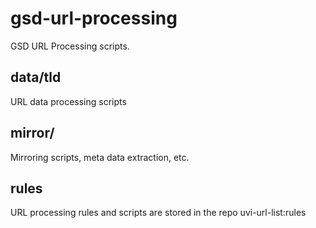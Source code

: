 # gsd-url-processing

GSD URL Processing scripts. 

## data/tld

URL data processing scripts

## mirror/

Mirroring scripts, meta data extraction, etc.

## rules

URL processing rules and scripts are stored in the repo uvi-url-list:rules
